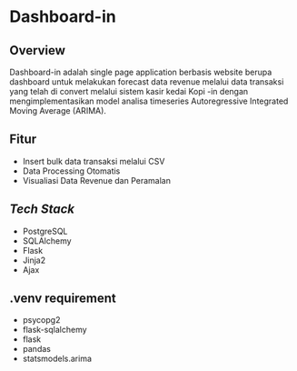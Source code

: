 # Dashboard-in
## Overview
Dashboard-in adalah single page application berbasis website berupa dashboard untuk melakukan forecast data revenue melalui data transaksi yang telah di convert melalui sistem kasir kedai Kopi -in dengan mengimplementasikan model analisa timeseries Autoregressive Integrated Moving Average (ARIMA). 
## Fitur
- Insert bulk data transaksi melalui CSV
- Data Processing Otomatis
- Visualiasi Data Revenue dan Peramalan
## _Tech Stack_
- PostgreSQL
- SQLAlchemy
- Flask
- Jinja2
- Ajax
## .venv requirement
- psycopg2
- flask-sqlalchemy
- flask
- pandas
- statsmodels.arima
